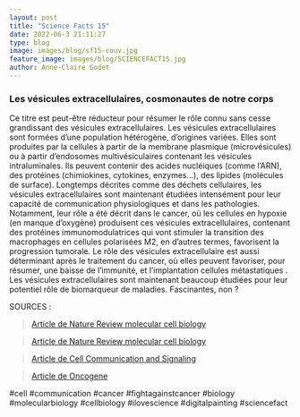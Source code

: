 ```yaml
---
layout: post
title: "Science Facts 15"
date: 2022-06-3 21:11:27
type: blog
image: images/blog/sf15-couv.jpg
feature_image: images/blog/SCIENCEFACT15.jpg
author: Anne-Claire Godet
---
```

### Les vésicules extracellulaires, cosmonautes de notre corps

Ce titre est peut-être réducteur pour résumer le rôle connu sans cesse grandissant des vésicules extracellulaires. Les vésicules extracellulaires sont formées d’une population hétérogène, d’origines variées. Elles sont produites par la cellules à partir de la membrane plasmique (microvésicules) ou à partir d’endosomes multivésiculaires contenant les vésicules intraluminales. Ils peuvent contenir des acides nucléiques (comme l’ARN), des protéines (chimiokines, cytokines, enzymes…), des lipides (molécules de surface). Longtemps décrites comme des déchets cellulaires, les vésicules extracellulaires sont maintenant étudiées intensément pour leur capacité de communication physiologiques et dans les pathologies. Notamment, leur rôle a été décrit dans le cancer, où les cellules en hypoxie (en manque d’oxygène) produisent ces vésicules extracellulaires, contenant des protéines immunomodulatrices qui vont stimuler la transition des macrophages en cellules polarisées M2, en d’autres termes, favorisent la progression tumorale. Le rôle des vésicules extracellulaire est aussi déterminant après le traitement du cancer, où elles peuvent favoriser, pour résumer, une baisse de l’immunité, et l’implantation cellules métastatiques . 
Les vésicules extracellulaires sont maintenant beaucoup étudiées pour leur potentiel rôle de biomarqueur de maladies. Fascinantes, non ?



SOURCES :

> <a href="https://www.nature.com/articles/s41580-019-0158-7#citeas">Article de Nature Review molecular cell biology </a>

> <a href="https://www.nature.com/articles/s41580-022-00460-3">Article de Nature Review molecular cell biology</a>

> <a href="https://biosignaling.biomedcentral.com/articles/10.1186/s12964-021-00787-y">Article de Cell Communication and Signaling</a>

> <a href="https://www.nature.com/articles/s41388-019-0782-x">Article de Oncogene</a>

#cell #communication #cancer #fightagainstcancer #biology #molecularbiology #cellbiology #ilovescience #digitalpainting #sciencefact


